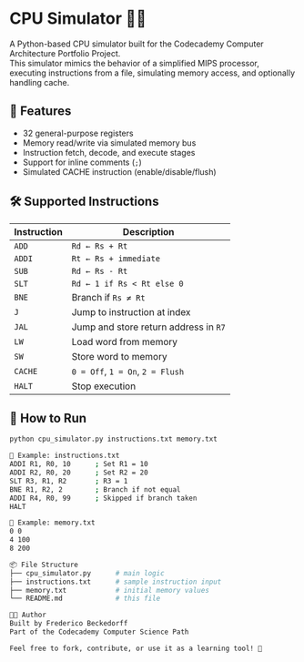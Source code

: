 # CPU Simulator 🧠💾

A Python-based CPU simulator built for the Codecademy Computer Architecture Portfolio Project.  
This simulator mimics the behavior of a simplified MIPS processor, executing instructions from a file, simulating memory access, and optionally handling cache.

## 📂 Features

- 32 general-purpose registers
- Memory read/write via simulated memory bus
- Instruction fetch, decode, and execute stages
- Support for inline comments (`;`)
- Simulated CACHE instruction (enable/disable/flush)

## 🛠 Supported Instructions

| Instruction | Description |
|------------|-------------|
| `ADD`      | `Rd ← Rs + Rt` |
| `ADDI`     | `Rt ← Rs + immediate` |
| `SUB`      | `Rd ← Rs - Rt` |
| `SLT`      | `Rd ← 1 if Rs < Rt else 0` |
| `BNE`      | Branch if `Rs ≠ Rt` |
| `J`        | Jump to instruction at index |
| `JAL`      | Jump and store return address in `R7` |
| `LW`       | Load word from memory |
| `SW`       | Store word to memory |
| `CACHE`    | `0 = Off`, `1 = On`, `2 = Flush` |
| `HALT`     | Stop execution |

## 🚀 How to Run

```bash
python cpu_simulator.py instructions.txt memory.txt

📄 Example: instructions.txt
ADDI R1, R0, 10      ; Set R1 = 10
ADDI R2, R0, 20      ; Set R2 = 20
SLT R3, R1, R2       ; R3 = 1
BNE R1, R2, 2        ; Branch if not equal
ADDI R4, R0, 99      ; Skipped if branch taken
HALT

🧠 Example: memory.txt
0 0
4 100
8 200

📦 File Structure
├── cpu_simulator.py      # main logic
├── instructions.txt      # sample instruction input
├── memory.txt            # initial memory values
└── README.md             # this file

👨‍💻 Author
Built by Frederico Beckedorff
Part of the Codecademy Computer Science Path

Feel free to fork, contribute, or use it as a learning tool! 🚀
